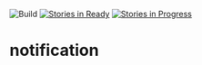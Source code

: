 ![Build](https://travis-ci.org/TeamZweihander/notification.svg?branch=master)
[![Stories in Ready](https://badge.waffle.io/TeamZweihander/notification.svg?label=ready&title=Ready)](http://waffle.io/TeamZweihander/notification)
[![Stories in Progress](https://badge.waffle.io/TeamZweihander/notification.svg?label=in%20progress&title=In%20Progress)](http://waffle.io/TeamZweihander/notification)
# notification
